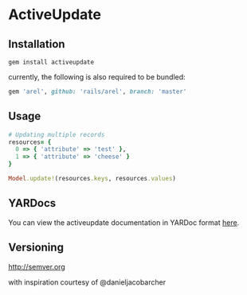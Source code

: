 # ActiveUpdate
## Installation
```
gem install activeupdate
```
currently, the following is also required to be bundled:
```ruby
gem 'arel', github: 'rails/arel', branch: 'master'
```
## Usage
```ruby
# Updating multiple records
resources= { 
  0 => { 'attribute' => 'test' }, 
  1 => { 'attribute' => 'cheese' } 
}

Model.update!(resources.keys, resources.values)
```

## YARDocs
You can view the activeupdate documentation in YARDoc format [here](http://www.rubydoc.info/gems/activeupdate/0.0.4).

## Versioning
http://semver.org

with inspiration courtesy of @danieljacobarcher
